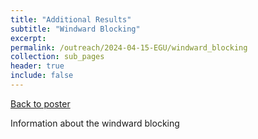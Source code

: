 ```yaml
---
title: "Additional Results"
subtitle: "Windward Blocking"
excerpt:
permalink: /outreach/2024-04-15-EGU/windward_blocking
collection: sub_pages
header: true
include: false
---
```


[Back to poster](/outreach/2024-04-15-EGU)

Information about the windward blocking